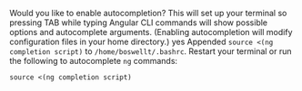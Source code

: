  Would you like to enable autocompletion? This will set up your terminal so pressing TAB while typing Angular CLI commands will show possible options and 
autocomplete arguments. (Enabling autocompletion will modify configuration files in your home directory.) yes
Appended `source <(ng completion script)` to `/home/boswellt/.bashrc`. Restart your terminal or run the following to autocomplete `ng` commands:

    source <(ng completion script)